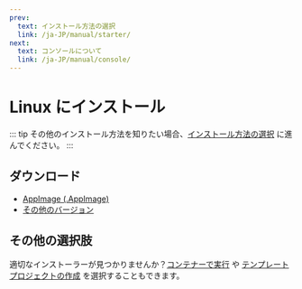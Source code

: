 ```yaml
---
prev:
  text: インストール方法の選択
  link: /ja-JP/manual/starter/
next:
  text: コンソールについて
  link: /ja-JP/manual/console/
---
```


# Linux にインストール

::: tip
その他のインストール方法を知りたい場合、[インストール方法の選択](./index.md) に進んでください。
:::

## ダウンロード

- [AppImage (.AppImage)](https://k.ilharp.cc/linux.AppImage)
- [その他のバージョン](https://github.com/koishijs/koishi-desktop/releases)

## その他の選択肢

適切なインストーラーが見つかりませんか？[コンテナーで実行](./docker.md) や [テンプレートプロジェクトの作成](./boilerplate.md) を選択することもできます。
